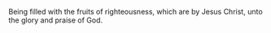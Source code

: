 Being filled with the fruits of righteousness, which are by Jesus Christ, unto the glory and praise of God.
